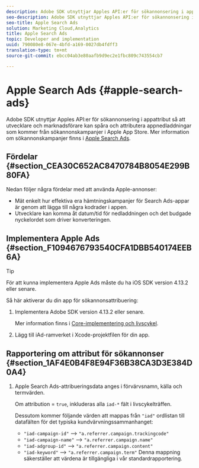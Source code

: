 ```yaml
---
description: Adobe SDK utnyttjar Apples API:er för sökannonsering i appattribut så att utvecklare och marknadsförare kan spåra och attributera appnedladdningar som kommer från sökannonskampanjer i Apple App Store.
seo-description: Adobe SDK utnyttjar Apples API:er för sökannonsering i appattribut så att utvecklare och marknadsförare kan spåra och attributera appnedladdningar som kommer från sökannonskampanjer i Apple App Store.
seo-title: Apple Search Ads
solution: Marketing Cloud,Analytics
title: Apple Search Ads
topic: Developer and implementation
uuid: 790080e8-067e-4bfd-a169-0027db4fdff3
translation-type: tm+mt
source-git-commit: ebcc04ab3e80aafb9d9ec2e1fbc809c743554cb7

---
```



# Apple Search Ads {#apple-search-ads}

Adobe SDK utnyttjar Apples API:er för sökannonsering i appattribut så att utvecklare och marknadsförare kan spåra och attributera appnedladdningar som kommer från sökannonskampanjer i Apple App Store. Mer information om sökannonskampanjer finns i [Apple Search Ads](https://searchads.apple.com).

## Fördelar {#section_CEA30C652AC8470784B8054E299B80FA}

Nedan följer några fördelar med att använda Apple-annonser:

* Mät enkelt hur effektiva era hämtningskampanjer för Search Ads-appar är genom att lägga till några kodrader i appen.
* Utvecklare kan komma åt datum/tid för nedladdningen och det budgade nyckelordet som driver konverteringen.

## Implementera Apple Ads {#section_F1094676793540CFA1DBB540174EEB6A}

>[!TIP]
>
>För att kunna implementera Apple Ads måste du ha iOS SDK version 4.13.2 eller senare.

Så här aktiverar du din app för sökannonsattribuering:

1. Implementera Adobe SDK version 4.13.2 eller senare.

   Mer information finns i [Core-implementering och livscykel](/help/ios/getting-started/dev-qs.md).

1. Lägg till iAd-ramverket i Xcode-projektfilen för din app.

## Rapportering om attribut för sökannonser {#section_1AF4E0B4F8E94F36B38CA3D3E384D0A4}

1. Apple Search Ads-attribueringsdata anges i förvärvsnamn, källa och termvärden.

   Om attribution = `true`, inkluderas alla `iad-*` fält i livscykelträffen.

   Dessutom kommer följande värden att mappas från `"iad"` ordlistan till datafälten för det typiska kundvärvningssammanhanget:

   * `"iad-campaign-id"` --> `"a.referrer.campaign.trackingcode"`
   * `"iad-campaign-name"` --> `"a.referrer.campaign.name"`
   * `"iad-adgroup-id"` --> `"a.referrer.campaign.content"`
   * `"iad-keyword"` --> `"a.referrer.campaign.term"`
   Denna mappning säkerställer att värdena är tillgängliga i vår standardrapportering.
